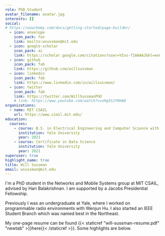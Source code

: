 ```yaml
---
role: PhD Student
avatar_filename: avatar.jpg
interests: []
social:
# https://wowchemy.com/docs/getting-started/page-builder/
  - icon: envelope
    icon_pack: fas
    link: mailto:wsussman@mit.edu
  - icon: google-scholar
    icon_pack: ai
    link: https://scholar.google.com/citations?user=VIvs-fIAAAAJ&hl=en&oi=sra
  - icon: github
    icon_pack: fab
    link: https://github.com/willsussman
  - icon: linkedin
    icon_pack: fab
    link: https://www.linkedin.com/in/willsussman/
  - icon: twitter
    icon_pack: fab
    link: https://twitter.com/WillSussmanPhD
    # link: https://www.youtube.com/watch?v=oHg5SJYRHA0
organizations:
  - name: MIT CSAIL
    url: https://www.csail.mit.edu/
education:
  courses:
    - course: B.S. in Electrical Engineering and Computer Science with Distinction
      institution: Yale University
      year: 2021
    - course: Certificate in Data Science
      institution: Yale University
      year: 2021
superuser: true
highlight_name: true
title: Will Sussman
email: wsussman@mit.edu
---
```

I'm a PhD student in the Networks and Mobile Systems group at MIT CSAIL, advised by Hari Balakrishnan. I am supported by a Jacobs Presidential Fellowship.

Previously I was an undergraduate at Yale, where I worked on programmable radio environments with Wenjun Hu. I also started an IEEE Student Branch which was named best in the Northeast.

My one-page resume can be found {{< staticref "will-sussman-resume.pdf" "newtab" >}}here{{< /staticref >}}. Some highlights are below.
